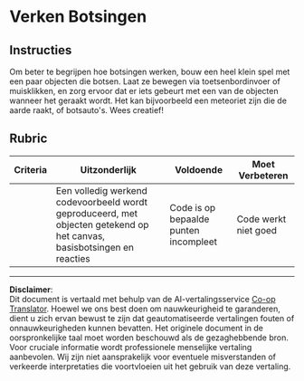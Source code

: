 <!--
CO_OP_TRANSLATOR_METADATA:
{
  "original_hash": "8a0a097b45e7c75a611e2795e4013f16",
  "translation_date": "2025-08-27T20:27:23+00:00",
  "source_file": "6-space-game/4-collision-detection/assignment.md",
  "language_code": "nl"
}
-->
# Verken Botsingen

## Instructies

Om beter te begrijpen hoe botsingen werken, bouw een heel klein spel met een paar objecten die botsen. Laat ze bewegen via toetsenbordinvoer of muisklikken, en zorg ervoor dat er iets gebeurt met een van de objecten wanneer het geraakt wordt. Het kan bijvoorbeeld een meteoriet zijn die de aarde raakt, of botsauto's. Wees creatief!

## Rubric

| Criteria | Uitzonderlijk                                                                                                           | Voldoende                      | Moet Verbeteren   |
| -------- | ---------------------------------------------------------------------------------------------------------------------- | ------------------------------ | ----------------- |
|          | Een volledig werkend codevoorbeeld wordt geproduceerd, met objecten getekend op het canvas, basisbotsingen en reacties | Code is op bepaalde punten incompleet | Code werkt niet goed |

---

**Disclaimer**:  
Dit document is vertaald met behulp van de AI-vertalingsservice [Co-op Translator](https://github.com/Azure/co-op-translator). Hoewel we ons best doen om nauwkeurigheid te garanderen, dient u zich ervan bewust te zijn dat geautomatiseerde vertalingen fouten of onnauwkeurigheden kunnen bevatten. Het originele document in de oorspronkelijke taal moet worden beschouwd als de gezaghebbende bron. Voor cruciale informatie wordt professionele menselijke vertaling aanbevolen. Wij zijn niet aansprakelijk voor eventuele misverstanden of verkeerde interpretaties die voortvloeien uit het gebruik van deze vertaling.